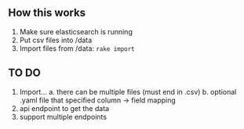 

## How this works

1. Make sure elasticsearch is running
1. Put csv files into /data
1. Import files from /data: ```rake import```

## TO DO

1. Import...
  a. there can be multiple files (must end in .csv)
  b. optional .yaml file that specified column -> field mapping
1. api endpoint to get the data
1. support multiple endpoints
